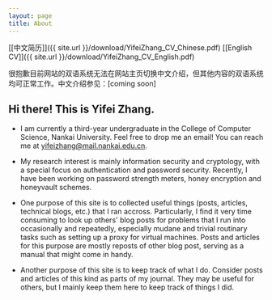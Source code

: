 ```yaml
---
layout: page
title: About
---
```


[[中文简历]]({{ site.url }}/download/YifeiZhang_CV_Chinese.pdf)  [[English CV]]({{ site.url }}/download/YifeiZhang_CV_English.pdf)

很抱歉目前网站的双语系统无法在网站主页切换中文介绍，但其他内容的双语系统均可正常工作。中文介绍参见：[coming soon]

## Hi there! This is Yifei Zhang.

- I am currently a third-year undergraduate in the College of Computer Science, Nankai University. Feel free to drop me an email! You can reach me at yifeizhang@mail.nankai.edu.cn.

- My research interest is mainly information security and cryptology, with a special focus on authentication and password security. Recently, I have been working on password strength meters, honey encryption and honeyvault schemes.

- One purpose of this site is to collected useful things (posts, articles, technical blogs, etc.) that I ran accross. Particularly, I find it very time consuming to look up others' blog posts for problems that I run into occasionally and repeatedly, especially mudane and trivial routinary tasks such as setting up a proxy for virtual machines. Posts and articles for this purpose are mostly reposts of other blog post, serving as a manual that might come in handy.

- Another purpose of this site is to keep track of what I do. Consider posts and articles of this kind as parts of my journal. They may be useful for others, but I mainly keep them here to keep track of things I did.



<!-- ### Publications:

- **EditPSM: A New Password Strength Meter Based on Password Reuse via Deep Learning**
  
  **Yifei Zhang**, Zhenduo Hou, Yunkai Zou, Zhen Li, Ding Wang. In Proc. INSCRYPT 2024 (**CCF-C**), **Best Paper runner-up** (3 out of 47 total accepted/conditional accept papers). To appear. [[PDF]](https://www.researchgate.net/publication/387090294_EditPSM_A_New_Password_Strength_Meter_Based_on_Password_Reuse_via_Deep_Learning) [[video]](https://www.bilibili.com/video/BV1Zhk1YqECC?vd_source=a77cc3ee011649af678918fbe9172a5c)

### Awards:

- Cryptography National Contest'24, China, held by CACR. Finalist, **Second Prize**.

  I personally served as the presenter and drafted/polished the report, completed the artifact in part. In the group phase of the finals, we ranked the first.
  However, in a last minute notice, the score for the preliminary round is also a part of the final score (the prelims took place 2 months before the finals, and was never
  a part of the final result in previous editions of the competition). Due to this sudden change of rules, we lost the chance to win the first prize.

- Contemporary Undergraduate Mathematical Contest in Modeling, National contest'24, China. **Second Prize (Tianjin)**. 

  I personally served as team leader, model designer, and programmer. -->